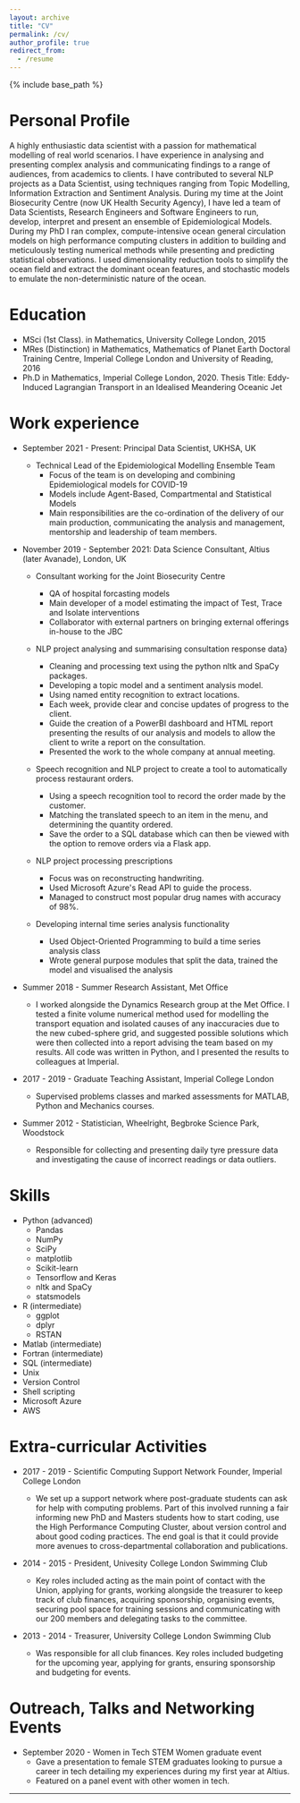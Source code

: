 ```yaml
---
layout: archive
title: "CV"
permalink: /cv/
author_profile: true
redirect_from:
  - /resume
---
```


{% include base_path %}

Personal Profile
======
A highly enthusiastic data scientist with a passion for mathematical modelling of real world scenarios. I have experience in analysing and presenting complex analysis and communicating findings to a range of audiences, from academics to clients. I have contributed to several NLP projects as a Data Scientist, using techniques ranging from Topic Modelling, Information Extraction and Sentiment Analysis. During my time at the Joint Biosecurity Centre (now UK Health Security Agency), I have led a team of Data Scientists, Research Engineers and Software Engineers to run, develop, interpret and present an ensemble of Epidemiological Models. During my PhD I ran complex, compute-intensive ocean general circulation models on high performance computing clusters in addition to building and meticulously testing numerical methods while presenting and predicting statistical observations. I used dimensionality reduction tools to simplify the ocean field and extract the dominant ocean features, and stochastic models to emulate the non-deterministic nature of the ocean.

Education
======

* MSci (1st Class). in Mathematics, University College London, 2015
* MRes (Distinction) in Mathematics, Mathematics of Planet Earth Doctoral Training Centre, Imperial College London and University of Reading, 2016
* Ph.D in Mathematics, Imperial College London, 2020. Thesis Title: Eddy-Induced Lagrangian Transport in an Idealised Meandering Oceanic Jet

Work experience
======

* September 2021 - Present: Principal Data Scientist, UKHSA, UK
  * Technical Lead of the Epidemiological Modelling Ensemble Team
    * Focus of the team is on developing and combining Epidemiological models for COVID-19
    * Models include Agent-Based, Compartmental and Statistical Models
    * Main responsibilities are the co-ordination of the delivery of our main production, communicating the analysis and management, mentorship and leadership of team members. 

* November 2019 - September 2021: Data Science Consultant, Altius (later Avanade), London, UK

  * Consultant working for the Joint Biosecurity Centre
    * QA of hospital forcasting models
    * Main developer of a model estimating the impact of Test, Trace and Isolate interventions
    * Collaborator with external partners on bringing external offerings in-house to the JBC

  * NLP project analysing and summarising consultation response data}
    * Cleaning and processing text using the python nltk and SpaCy packages.
    * Developing a topic model and a sentiment analysis model.
    * Using named entity recognition to extract locations.
    * Each week, provide clear and concise updates of progress to the client.
    * Guide the creation of a PowerBI dashboard and HTML report presenting the results of our analysis and models to allow the client to write a report on the consultation.
    * Presented the work to the whole company at annual meeting.

  * Speech recognition and NLP project to create a tool to automatically process restaurant orders.  
    * Using a speech recognition tool to record the order made by the customer.
    * Matching the translated speech to an item in the menu, and determining the quantity ordered.
    * Save the order to a SQL database which can then be viewed with the option to remove orders via a Flask app.

  * NLP project processing prescriptions
    * Focus was on reconstructing handwriting.
    * Used Microsoft Azure's Read API to guide the process.
    * Managed to construct most popular drug names with accuracy of 98\%.
  
  * Developing internal time series analysis functionality
    * Used Object-Oriented Programming to build a time series analysis class
    * Wrote general purpose modules that split the data, trained the model and visualised the analysis

* Summer 2018 - Summer Research Assistant, Met Office
  * I worked alongside the Dynamics Research group at the Met Office. I tested a finite volume numerical method used for modelling the transport equation and isolated causes of any inaccuracies due to the new cubed-sphere grid, and suggested possible solutions which were then collected into a report advising the team based on my results. All code was written in Python, and I presented the results to colleagues at Imperial. 

* 2017 - 2019 - Graduate Teaching Assistant, Imperial College London
  * Supervised problems classes and marked assessments for MATLAB, Python and Mechanics courses.

* Summer 2012 - Statistician, Wheelright, Begbroke Science Park, Woodstock
  * Responsible for collecting and presenting daily tyre pressure data and investigating the cause of incorrect readings or data outliers.
  
Skills
======

* Python (advanced)
  * Pandas
  * NumPy
  * SciPy
  * matplotlib
  * Scikit-learn
  * Tensorflow and Keras
  * nltk and SpaCy
  * statsmodels
* R (intermediate)
  * ggplot
  * dplyr
  * RSTAN
* Matlab (intermediate)
* Fortran (intermediate)
* SQL (intermediate)
* Unix
* Version Control
* Shell scripting
* Microsoft Azure
* AWS

Extra-curricular Activities
======

* 2017 - 2019 - Scientific Computing Support Network Founder, Imperial College London
  * We set up a support network where post-graduate students can ask for help with computing problems. Part of this involved running a fair informing new PhD and Masters students how to start coding, use the High Performance Computing Cluster, about version control and about good coding practices. The end goal is that it could provide more avenues to cross-departmental collaboration and publications.

* 2014 - 2015 - President, Univesity College London Swimming Club
  * Key roles included acting as the main point of contact with the Union, applying for grants, working alongside the treasurer to keep track of club finances, acquiring sponsorship, organising events, securing pool space for training sessions and communicating with our 200 members and delegating tasks to the committee. 

* 2013 - 2014 - Treasurer, University College London Swimming Club
  * Was responsible for all club finances. Key roles included budgeting for the upcoming year, applying for grants, ensuring sponsorship and budgeting for events.

Outreach, Talks and Networking Events
======

* September 2020 - Women in Tech STEM Women graduate event
  * Gave a presentation to female STEM graduates looking to pursue a career in tech detailing my experiences during my first year at Altius.
  * Featured on a panel event with other women in tech.

-----
